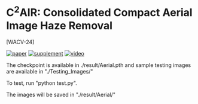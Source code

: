# C<sup>2</sup>AIR: Consolidated Compact Aerial Image Haze Removal 
[WACV-24]

[![paper](https://img.shields.io/badge/Conference-Paper-<COLOR>.svg)](https://openaccess.thecvf.com/content/WACV2024/papers/Kulkarni_C2AIR_Consolidated_Compact_Aerial_Image_Haze_Removal_WACV_2024_paper.pdf)
[![supplement](https://img.shields.io/badge/Supplementary-Material-red)](https://openaccess.thecvf.com/content/WACV2024/supplemental/Kulkarni_C2AIR_Consolidated_Compact_WACV_2024_supplemental.pdf)
[![video](https://img.shields.io/badge/Video-Presentation-F9D371)](https://www.youtube.com/watch?v=JjZQfpf1XuM)

The checkpoint is available in ./result/Aerial.pth and sample testing images are available in "./Testing_Images/"

To test, run "python test.py".

The images will be saved in "./result/Aerial/"
